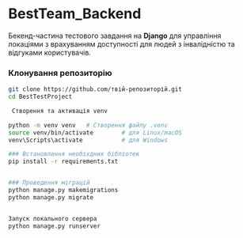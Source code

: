 # BestTeam_Backend


Бекенд-частина тестового завдання на  **Django** для управління локаціями з врахуванням доступності для людей з інвалідністю та відгуками користувачів.

### Клонування репозиторію
```bash
git clone https://github.com/твій-репозиторій.git
cd BestTestProject

 Створення та активація venv

python -m venv venv   # Створення файлу .venv
source venv/bin/activate        # для Linux/macOS
venv\Scripts\activate           # для Windows

### Встановлення необіхдних бібліотек 
pip install -r requirements.txt


### Проведення міграцій 
python manage.py makemigrations
python manage.py migrate


Запуск локального сервера
python manage.py runserver
